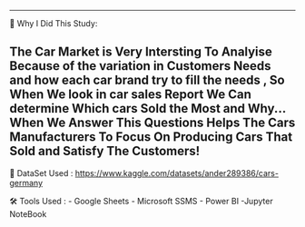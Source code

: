 --------------------------------------------------
📌  Why I Did This Study:

The Car Market is Very Intersting To Analyise Because of the variation in Customers Needs and how each car brand 
try to fill the needs , So When We look in car sales Report We Can determine Which cars Sold the Most and Why...
When We Answer This Questions Helps The Cars Manufacturers To Focus On Producing Cars That Sold and Satisfy The 
Customers!
---------------------------
💾 DataSet Used : https://www.kaggle.com/datasets/ander289386/cars-germany

🛠️ Tools Used :  - Google Sheets 
              - Microsoft SSMS
              - Power BI
              -Jupyter NoteBook
